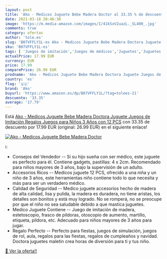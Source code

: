 ```yaml
---
layout: post
title: 'Ako - Medicos Juguete Bebe Madera Doctor al 33.35 % de descuento'
date: 2021-03-18 20:46:38
image: 'https://m.media-amazon.com/images/I/41kSxV2uazL._SL400_.jpg'
comments: true
category: ofertas
author: 'tole.es'
slug: 'B07VFFLY1L-es Ako - Medicos Juguete Bebe Madera Doctora Juguete Juegos...'
sku: 'B07VFFLY1L-es'
tags: [ 'Juegos de imitación','Juegos de médicos','Juguetes','Juguetes y juegos','ako','bebe', ]
actualPrice: 17.99 EUR
currency: EUR
price: 17.99
comparePrice: 26.99 EUR
prodname: 'Ako - Medicos Juguete Bebe Madera Doctora Juguete Juegos de Imitación Regalos Juegos para Niños 3 Años con 12 PCS'
country: 'es'
flag: '🇪🇸'
brand: 'Ako'
buyurl: 'https://www.amazon.es/dp/B07VFFLY1L/?tag=tolees-21'
descuento: '33.35'
average: '17.79'
---
```


Está [Ako - Medicos Juguete Bebe Madera Doctora Juguete Juegos de Imitación Regalos Juegos para Niños 3 Años con 12 PCS](https://www.amazon.es/dp/B07VFFLY1L/?tag=tolees-21) con 33.35 de descuento por 17.99 EUR (original: 26.99 EUR) en el siguiente enlace!

[![Ako - Medicos Juguete Bebe Madera Doctor](https://m.media-amazon.com/images/I/41kSxV2uazL._SL400_.jpg)](https://www.amazon.es/dp/B07VFFLY1L/?tag=tolees-21)

ℹ️:

- Consejos del Vendedor -- Si su hijo sueña con ser médico, este juguete es perfecto para él. Contiene gadgets, pastillas: 4 x 2cm. Recomendado para niños mayores de 3 años, bajo la supervisión de un adulto.
- Accesorios Ricos -- Medicos juguete 12 PCS, ofrecido a una niña y un niño de 3 años, este herramientas niño contiene todo lo que necesita y más para ser un verdadero médico.
- Calidad de Seguridad -- Medico juguete accesorios hecho de madera de alta calidad, lisa y pulida, la madera es duradera, no tiene aristas, los detalles son bonitos y está muy logrado. No se romperá, no se preocupe por que el niño no sea saludable debido a que mastica juguetes.
- Medico Juguete Contiene -- Juego de imitación de madera, estetoscopio, frasco de píldoras, otoscopio de aumento, martillo, etiqueta, píldora, etc. Adecuado para niños mayores de 3 años para jugar.
- Regalo Perfecto -- Perfecto para fiestas, juegos de simulación, juegos de rol, aula, regalos para las fiestas, regalos de cumpleaños y navidad. Doctora juguetes maletin crea horas de diversión para ti y tus niño.

[🛒 Ver la oferta!!](https://www.amazon.es/dp/B07VFFLY1L/?tag=tolees-21)
